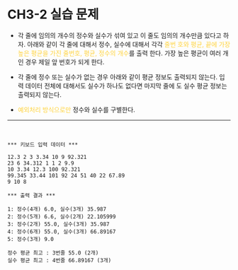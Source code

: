 # CH3-2 실습 문제

- 각 줄에 임의의 개수의 정수와 실수가 섞여 있고 이 줄도 임의의 개수만큼
있다고 하자. 아래와 같이 각 줄에 대해서 정수, 실수에 대해서 각각 <span style="color:#ffd33d">줄번
호와 평균, 끝에 가장 높은 평균을 가진 줄번호, 평균, 정수의 개수</span>를 출력
한다. 가장 높은 평균이 여러 개인 경우 제일 앞 번호가 되게 한다.

- 각 줄에 정수 또는 실수가 없는 경우 아래와 같이 평균 정보도 출력되지
않는다. 입력 데이터 전체에 대해서도 실수가 하나도 없다면 마지막 줄에
도 실수 평균 정보는 출력되지 않는다.

- <span style="color:#ffd33d">예외처리 방식으로만</span> 정수와 실수를 구별한다.

---
<br>

```
*** 키보드 입력 데이터 ***

12.3 2 3 3.34 10 9 92.321
23 6 34.312 1 1 2 9.9
10 3.34 12.3 100 92.321
99.345 33.44 101 92 24 51 40 22 67.89
9 10 8
```

```
*** 출력 결과 ***

1: 정수(4개) 6.0, 실수(3개) 35.987
2: 정수(5개) 6.6, 실수(2개) 22.105999
3: 정수(2개) 55.0, 실수(3개) 35.987
4: 정수(6개) 55.0, 실수(3개) 66.89167
5: 정수(3개) 9.0

정수 평균 최고 : 3번줄 55.0 (2개)
실수 평균 최고 : 4번줄 66.89167 (3개)
```


